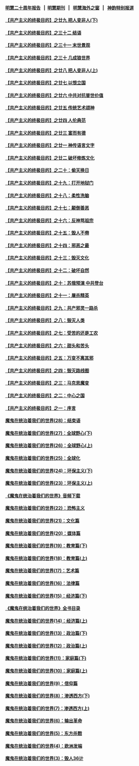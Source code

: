 #### [明慧二十周年报告](https://github.com/gfw-breaker/mh-reports/blob/master/README.md?t=07222242) &nbsp;&nbsp;|&nbsp;&nbsp;[明慧期刊](https://github.com/gfw-breaker/mh-qikan) &nbsp;&nbsp;|&nbsp;&nbsp; [明慧海外之窗](https://github.com/gfw-breaker/mh-news/blob/master/README.md?t=07222242) &nbsp;&nbsp;|&nbsp;&nbsp; [神韵特别报道](https://github.com/gfw-breaker/mh-news/blob/master/shenyun.md?t=07222242) 

#### [【共产主义的终极目的】之廿九 把人变非人(下)](../pages/nsc422/n11344140.md?t=07222242) 

#### [【共产主义的终极目的】之三十二 结语](../pages/nsc422/n11360535.md?t=07222242) 

#### [【共产主义的终极目的】之三十一 末世景观](../pages/nsc422/n11351129.md?t=07222242) 

#### [【共产主义的终极目的】之三十 几成狼世界](../pages/nsc422/n11348280.md?t=07222242) 

#### [【共产主义的终极目的】之廿八 把人变非人(上)](../pages/nsc422/n11340492.md?t=07222242) 

#### [【共产主义的终极目的】之廿七 以恨立国](../pages/nsc422/n11336944.md?t=07222242) 

#### [【共产主义的终极目的】之廿六 中共对抗普世价值](../pages/nsc422/n11324785.md?t=07222242) 

#### [【共产主义的终极目的】之廿五 传统艺术颂神](../pages/nsc422/n11296396.md?t=07222242) 

#### [【共产主义的终极目的】之廿四 人伦典范](../pages/nsc422/n11296397.md?t=07222242) 

#### [【共产主义的终极目的】之廿三 富而有德](../pages/nsc422/n11283598.md?t=07222242) 

#### [【共产主义的终极目的】之廿一 神传语言文字](../pages/nsc422/n11263265.md?t=07222242) 

#### [【共产主义的终极目的】之廿二 破坏修炼文化](../pages/nsc422/n11245728.md?t=07222242) 

#### [【共产主义的终极目的】之二十：偷天换日](../pages/nsc422/n11238846.md?t=07222242) 

#### [【共产主义的终极目的】之十九：打开地狱门](../pages/nsc422/n11206376.md?t=07222242) 

#### [【共产主义的终极目的】之十八：柔性洗脑](../pages/nsc422/n11199994.md?t=07222242) 

#### [【共产主义的终极目的】之十七：颠倒善恶](../pages/nsc422/n11179782.md?t=07222242) 

#### [【共产主义的终极目的】之十六：反神骂祖宗](../pages/nsc422/n11166798.md?t=07222242) 

#### [【共产主义的终极目的】之十五：毁人不倦](../pages/nsc422/n11166792.md?t=07222242) 

#### [【共产主义的终极目的】之十四：邪恶之最](../pages/nsc422/n11150249.md?t=07222242) 

#### [【共产主义的终极目的】之十三：毁灭文化](../pages/nsc422/n11135227.md?t=07222242) 

#### [【共产主义的终极目的】之十二：破坏自然](../pages/nsc422/n11135214.md?t=07222242) 

#### [【共产主义的终极目的】之十：苏俄预演 中共登台](../pages/nsc422/n11118424.md?t=07222242) 

#### [【共产主义的终极目的】之十一：屠杀精英](../pages/nsc422/n11118442.md?t=07222242) 

#### [【共产主义的终极目的】之九：共产邪灵一路杀](../pages/nsc422/n11114139.md?t=07222242) 

#### [【共产主义的终极目的】之八：毁灭人类](../pages/nsc422/n11108503.md?t=07222242) 

#### [【共产主义的终极目的】之七：受苦的还是工农](../pages/nsc422/n11101809.md?t=07222242) 

#### [【共产主义的终极目的】之六：甜头和苦头](../pages/nsc422/n11096971.md?t=07222242) 

#### [【共产主义的终极目的】之五：万变不离其邪](../pages/nsc422/n11091285.md?t=07222242) 

#### [【共产主义的终极目的】之四：毁灭路线图](../pages/nsc422/n11086284.md?t=07222242) 

#### [【共产主义的终极目的】之三：马克思魔变](../pages/nsc422/n11061941.md?t=07222242) 

#### [【共产主义的终极目的】之二：中心之国](../pages/nsc422/n11047728.md?t=07222242) 

#### [【共产主义的终极目的】之一：序言](../pages/nsc422/n11086077.md?t=07222242) 

#### [魔鬼在统治着我们的世界(28)：结束语](../pages/nsc422/n10936246.md?t=07222242) 

#### [魔鬼在统治着我们的世界(27)：全球野心(下)](../pages/nsc422/n10928319.md?t=07222242) 

#### [魔鬼在统治着我们的世界(26)：全球野心(上)](../pages/nsc422/n10900318.md?t=07222242) 

#### [魔鬼在统治着我们的世界(25)：全球化](../pages/nsc422/n10788205.md?t=07222242) 

#### [魔鬼在统治着我们的世界(24)：环保主义(下)](../pages/nsc422/n10695307.md?t=07222242) 

#### [魔鬼在统治着我们的世界(23)：环保主义(上)](../pages/nsc422/n10688613.md?t=07222242) 

#### [《魔鬼在统治着我们的世界》音频下载](../pages/nsc422/n10635553.md?t=07222242) 

#### [魔鬼在统治着我们的世界(22)：恐怖主义](../pages/nsc422/n10614727.md?t=07222242) 

#### [魔鬼在统治着我们的世界(21)：文化篇](../pages/nsc422/n10597706.md?t=07222242) 

#### [魔鬼在统治着我们的世界(20)：媒体篇](../pages/nsc422/n10586579.md?t=07222242) 

#### [魔鬼在统治着我们的世界(19)：教育篇(下)](../pages/nsc422/n10564808.md?t=07222242) 

#### [魔鬼在统治着我们的世界(18)：教育篇(上)](../pages/nsc422/n10526970.md?t=07222242) 

#### [魔鬼在统治着我们的世界(17)：艺术篇](../pages/nsc422/n10499093.md?t=07222242) 

#### [魔鬼在统治着我们的世界(16)：法律篇](../pages/nsc422/n10485969.md?t=07222242) 

#### [魔鬼在统治着我们的世界(15)：经济篇(下)](../pages/nsc422/n10469975.md?t=07222242) 

#### [《魔鬼在统治着我们的世界》全书目录](../pages/nsc422/n10464261.md?t=07222242) 

#### [魔鬼在统治着我们的世界(14)：经济篇(上)](../pages/nsc422/n10457370.md?t=07222242) 

#### [魔鬼在统治着我们的世界(13)：政治篇(下)](../pages/nsc422/n10448270.md?t=07222242) 

#### [魔鬼在统治着我们的世界(12)：政治篇(上)](../pages/nsc422/n10444576.md?t=07222242) 

#### [魔鬼在统治着我们的世界(11)：家庭篇(下)](../pages/nsc422/n10440961.md?t=07222242) 

#### [魔鬼在统治着我们的世界(10)：家庭篇(上)](../pages/nsc422/n10435448.md?t=07222242) 

#### [魔鬼在统治着我们的世界(9)：信仰篇](../pages/nsc422/n10432159.md?t=07222242) 

#### [魔鬼在统治着我们的世界(8)：渗透西方(下)](../pages/nsc422/n10429603.md?t=07222242) 

#### [魔鬼在统治着我们的世界(7)：渗透西方(上)](../pages/nsc422/n10426013.md?t=07222242) 

#### [魔鬼在统治着我们的世界(6)：输出革命](../pages/nsc422/n10421536.md?t=07222242) 

#### [魔鬼在统治着我们的世界(5)：东方杀戮](../pages/nsc422/n10417707.md?t=07222242) 

#### [魔鬼在统治着我们的世界(4)：欧洲发端](../pages/nsc422/n10414890.md?t=07222242) 

#### [魔鬼在统治着我们的世界(3)：毁人36计](../pages/nsc422/n10411583.md?t=07222242) 

